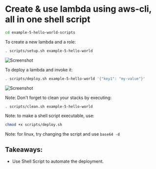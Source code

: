 # Create & use lambda using aws-cli, all in one shell script

```bash
cd example-5-hello-world-scripts
```

To create a new lambda and a role:

```bash
. scripts/setup.sh example-5-hello-world
```

![Screenshot](architecture/setup-lambda.png)

To deploy a lambda and invoke it:

```bash
. scripts/deploy.sh example-5-hello-world '{"key1": "my-value"}'
```

![Screenshot](architecture/invoke-lambda.png)

Note: Don't forget to clean your stacks by executing:

```bash
. scripts/clean.sh example-5-hello-world
```

Note: to make a shell script executable, use:

```bash
chmod +x scripts/deploy.sh
```

Note: for linux, try changing the script and use `base64 -d`

## Takeaways:

- Use Shell Script to automate the deployment.

